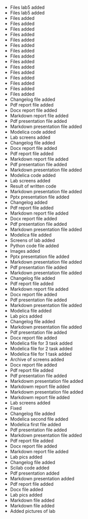 - Files lab5 added
- Files lab5 added
- Files added
- Files added
- Files added
- Files added
- Files added
- Files added
- Files added
- Files added
- Files added
- Files added
- Files added
- Files added
- Files added
- Files added
- Files added
- Changelog file added
- Pdf report file added
- Docx report file added
- Markdown report file added
- Pdf presentation file added
- Markdown presentation file added
- Modelica code added
- Lab screens added
- Changelog file added
- Docx report file added
- Pdf report file added
- Markdown report file added
- Pdf presentation file added
- Markdown presentation file added
- Modelica code added
- Lab screens added
- Result of written code
- Markdown presentation file added
- Pptx presentation file added
- Changelog added
- Pdf report file added
- Markdown report file added
- Docx report file added
- Pdf presentation file added
- Markdown presentation file added
- Modelica file added
- Screens of lab added
- Python code file added
- Images added
- Pptx presentation file added
- Markdown presentation file added
- Pdf presentation file added
- Markdown presentation file added
- Changelog file added
- Pdf report file added
- Markdown report file added
- Docx report file added
- Pdf presentation file added
- Markdown presentation file added
- Modelica file added
- Lab pics added
- Changelog file added
- Markdown presentation file added
- Pdf presentation file added
- Docx report file added
- Modelica file for 3 task added
- Modelica file for 2 task added
- Modelica file for 1 task added
- Archive of screens added
- Docx report file added
- Pdf report file added
- Pdf presentation file added
- Markdowm presentation file added
- Markdowm report file added
- Markdowm presentation file added
- Markdowm report file added
- Lab screens added
- Fixed
- Changelog file added
- Modelica second file added
- Modelica first file added
- Pdf presentation file added
- Markdown presentation file added
- Pdf report file added
- Docx report file added
- Markdown report file added
- Lab pics added
- Changelog file added
- Scilab code added
- Pdf presentation added
- Markdown presentation added
- Pdf report file added
- Docx file added
- Lab pics added
- Markdown file added
- Markdown file added
- Added pictures of lab

